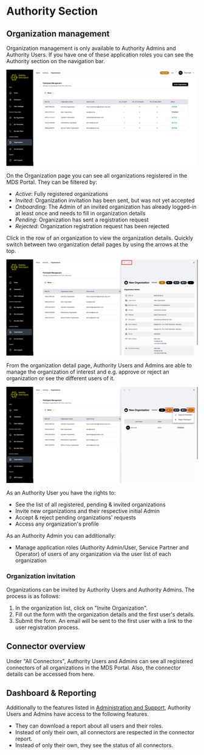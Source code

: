 # Authority Section

## Organization management

Organization management is only available to Authority Admins and Authority Users. If you have one of these application roles you can see the Authority section on the navigation bar.

![organizations-page](images/authority-section/organizations-list.png)

On the Organization page you can see all organizations registered in the MDS Portal. They can be filtered by:

- _Active_: Fully registered organizations
- _Invited_: Organization invitation has been sent, but was not yet accepted
- _Onboarding_: The Admin of an invited organization has already logged-in at least once and needs to fill in organization details
- _Pending_: Organization has sent a registration request
- _Rejected_: Organization registration request has been rejected

Click in the row of an organization to view the organization details. Quickly switch between two organization detail pages by using the arrows at the top.

![organization-detail-page](images/authority-section/organization-detail-page.png)

From the organization detail page, Authority Users and Admins are able to manage the organization of interest and e.g. approve or reject an organization or see the different users of it.

![manage-organizations](images/authority-section/manage-organization.png)

As an Authority User you have the rights to:

- See the list of all registered, pending & invited organizations
- Invite new organizations and their respective initial Admin
- Accept & reject pending organizations' requests
- Access any organization's profile

As an Authority Admin you can additionally:

- Manage application roles (Authority Admin/User, Service Partner and Operator) of users of any organization via the user list of each organization

### Organization invitation

Organizations can be invited by Authority Users and Authority Admins.
The process is as follows:

1. In the organization list, click on "Invite Organization".
2. Fill out the form with the organization details and the first user's details.
3. Submit the form. An email will be sent to the first user with a link to the user registration process.

## Connector overview

Under "All Connectors", Authority Users and Admins can see all registered connectors of all organizations in the MDS Portal.
Also, the connector details can be accessed from here.

## Dashboard & Reporting

Additionally to the features listed in [Administration and Support](Administration%20and%20Support.md#dashboard--reporting), Authority Users and Admins have access to the following features.

- They can download a report about all users and their roles.
- Instead of only their own, all connectors are respected in the connector report.
- Instead of only their own, they see the status of all connectors.

